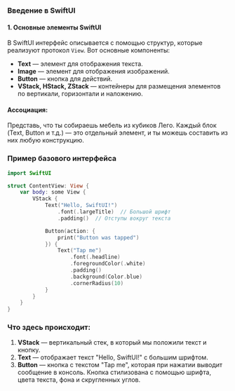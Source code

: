 ### Введение в SwiftUI

#### 1. Основные элементы SwiftUI

В SwiftUI интерфейс описывается с помощью структур, которые реализуют протокол `View`. Вот основные компоненты:

- **Text** — элемент для отображения текста.
- **Image** — элемент для отображения изображений.
- **Button** — кнопка для действий.
- **VStack, HStack, ZStack** — контейнеры для размещения элементов по вертикали, горизонтали и наложению.

#### Ассоциация:

Представь, что ты собираешь мебель из кубиков Лего. Каждый блок (Text, Button и т.д.) — это отдельный элемент, и ты можешь составить из них любую конструкцию.

### Пример базового интерфейса

```swift
import SwiftUI

struct ContentView: View {
    var body: some View {
        VStack {
            Text("Hello, SwiftUI!")
                .font(.largeTitle)  // Большой шрифт
                .padding()  // Отступы вокруг текста

            Button(action: {
                print("Button was tapped")
            }) {
                Text("Tap me")
                    .font(.headline)
                    .foregroundColor(.white)
                    .padding()
                    .background(Color.blue)
                    .cornerRadius(10)
            }
        }
    }
}
```

### Что здесь происходит:

1. **VStack** — вертикальный стек, в который мы положили текст и кнопку.
2. **Text** — отображает текст "Hello, SwiftUI!" с большим шрифтом.
3. **Button** — кнопка с текстом "Tap me", которая при нажатии выводит сообщение в консоль. Кнопка стилизована с помощью шрифта, цвета текста, фона и скругленных углов.